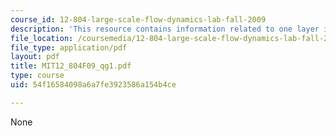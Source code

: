 ```yaml
---
course_id: 12-804-large-scale-flow-dynamics-lab-fall-2009
description: 'This resource contains information related to one layer inversion. '
file_location: /coursemedia/12-804-large-scale-flow-dynamics-lab-fall-2009/54f16584098a6a7fe3923586a154b4ce_MIT12_804F09_qg1.pdf
file_type: application/pdf
layout: pdf
title: MIT12_804F09_qg1.pdf
type: course
uid: 54f16584098a6a7fe3923586a154b4ce

---
```

None